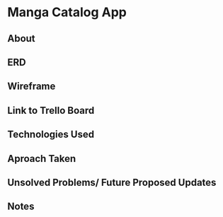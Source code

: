 # Manga Catalog App

## About

## ERD

## Wireframe

## Link to Trello Board

## Technologies Used

## Aproach Taken

## Unsolved Problems/ Future Proposed Updates

## Notes


